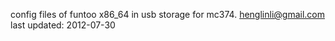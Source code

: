 config files of funtoo x86_64 in usb storage for mc374.
	henglinli@gmail.com
	last updated: 2012-07-30
